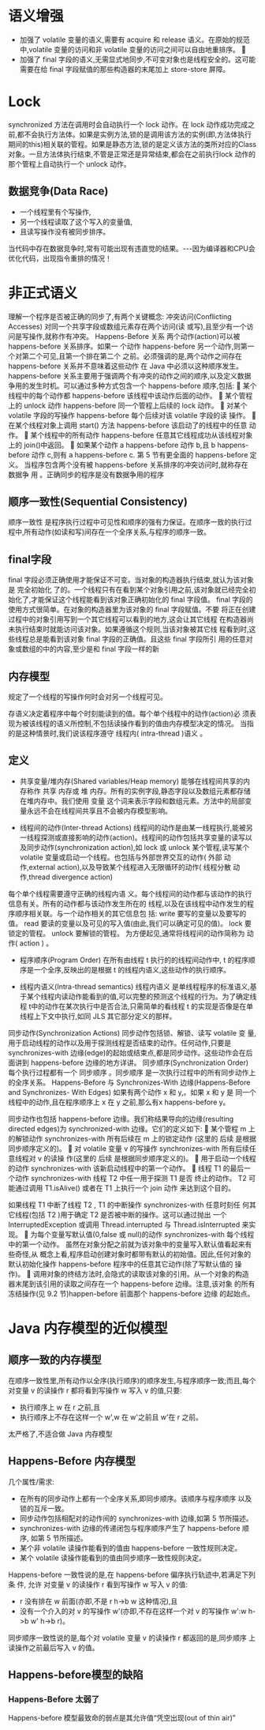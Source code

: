 # 语义增强

- 加强了 volatile 变量的语义,需要有 acquire 和 release 语义。在原始的规范中,volatile 变量的访问和非 volatile 变量的访问之间可以自由地重排序。

- 加强了 final 字段的语义,无需显式地同步,不可变对象也是线程安全的。这可能需要在给 final 字段赋值的那些构造器的末尾加上 store-store 屏障。

# Lock

synchronized 方法在调用时会自动执行一个 lock 动作。在 lock 动作成功完成之前,都不会执行方法体。如果是实例方法,锁的是调用该方法的实例(即,方法体执行期间的this)相关联的管程。如果是静态方法,锁的是定义该方法的类所对应的Class 对象。一旦方法体执行结束,不管是正常还是异常结束,都会在之前执行lock 动作的那个管程上自动执行一个 unlock 动作。

## 数据竞争(Data Race)

- 一个线程里有个写操作,
- 另一个线程读取了这个写入的变量值,
- 且读写操作没有被同步排序。

当代码中存在数据竞争时,常有可能出现有违直觉的结果。---因为编译器和CPU会优化代码，出现指令重排的情况！


# 非正式语义

理解一个程序是否被正确的同步了,有两个关键概念:
冲突访问(Conflicting Accesses) 对同一个共享字段或数组元素存在两个访问(读
或写),且至少有一个访问是写操作,就称作有冲突。
Happens-Before 关系 两个动作(action)可以被 happens-before 关系排序。如果一
个动作 happens-before 另一个动作,则第一个对第二个可见,且第一个排在第二个
之前。必须强调的是,两个动作之间存在 happens-before 关系并不意味着这些动作
在 Java 中必须以这种顺序发生。happens-before 关系主要用于强调两个有冲突的动作之间的顺序,以及定义数据争用的发生时机。可以通过多种方式包含一个
happens-before 顺序,包括:
 某个线程中的每个动作都 happens-before 该线程中该动作后面的动作。
 某个管程上的 unlock 动作 happens-before 同一个管程上后续的 lock 动作。
 对某个 volatile 字段的写操作 happens-before 每个后续对该 volatile 字段的读
操作。

在某个线程对象上调用 start() 方法 happens-before 该启动了的线程中的任意
动作。

某个线程中的所有动作 happens-before 任意其它线程成功从该线程对象上的
join()中返回。

如果某个动作 a happens-before 动作 b,且 b happens-before 动作 c,则有 a
happens-before c.
第 5 节有更全面的 happens-before 定义。
当程序包含两个没有被 happens-before 关系排序的冲突访问时,就称存在 数据争
用 。正确同步的程序是没有数据争用的程序

## 顺序一致性(Sequential Consistency)
顺序一致性 是程序执行过程中可见性和顺序的强有力保证。在顺序一致的执行过程中,所有动作(如读和写)间存在一个全序关系,与程序的顺序一致。

## final字段

final 字段必须正确使用才能保证不可变。当对象的构造器执行结束,就认为该对象
是 完全初始化 了的。一个线程只有在看到某个对象引用之前,该对象就已经完全初
始化了,才能保证这个线程能看到该对象正确初始化的 final 字段值。
final 字段的使用方式很简单。在对象的构造器里为该对象的 final 字段赋值。不要
将正在创建过程中的对象引用写到一个其它线程可以看到的地方,这会让其它线程
在构造器尚未执行结束时就能访问该对象。如果遵循这个规则,当该对象被其它线
程看到时,这些线程总是能看到该对象 final 字段的正确值。且这些 final 字段所引
用的任意对象或数组的中的内容,至少是和 final 字段一样的新

## 内存模型

规定了一个线程的写操作何时会对另一个线程可见。

存语义决定着程序中每个时刻能读到的值。每个单个线程中的动作(action)必
须表现为被该线程的语义所控制,不包括读操作看到的值由内存模型决定的情况。
当指的是这种情景时,我们说该程序遵守 线程内( intra-thread )语义 。

## 定义

- 共享变量/堆内存(Shared variables/Heap memory) 能够在线程间共享的内存称作 共享 内存或 堆 内存。所有的实例字段,静态字段以及数组元素都存储在堆内存中。我们使用 变量 这个词来表示字段和数组元素。方法中的局部变量永远不会在线程间共享且不会被内存模型影响。

- 线程间的动作(Inter-thread Actions) 线程间的动作是由某一线程执行,能被另一线程探测或直接影响的动作(action)。线程间的动作包括共享变量的读写以及同步动作(synchronization action),如 lock 或 unlock 某个管程,读写某个 volatile 变量或启动一个线程。也包括与外部世界交互的动作( 外部 动作,external action),以及导致某个线程进入无限循环的动作( 线程分散 动作,thread
divergence action)

每个单个线程需要遵守正确的线程内语
义。每个线程间的动作都与该动作的执行信息有关。所有的动作都与该动作发生所在的
线程,以及在该线程中动作发生的程序顺序相关联。与一个动作相关的其它信息包
括:
write 要写的变量以及要写的值。
read 要读的变量以及可见的写入值(由此,我们可以确定可见的值)。
lock 要锁定的管程。
unlock 要解锁的管程。
为方便起见,通常将线程间的动作简称为 动作( action ) 。

- 程序顺序(Program Order) 在所有由线程 t 执行的的线程间动作中, t 的程序顺序是一个全序,反映出的是根据 t 的线程内语义,这些动作的执行顺序。

- 线程内语义(Intra-thread semantics) 线程内语义 是单线程程序的标准语义,基于某个线程内读动作能看到的值,可以完整的预测这个线程的行为。为了确定线程 t中的动作在某次执行中是否合法,只需简单的看线程 t 的实现是否像是在单线程上下文中执行,如同 JLS 其它部分定义的那样。

同步动作(Synchronization Actions) 同步动作包括锁、解锁、读写 volatile 变
量,用于启动线程的动作以及用于探测线程是否结束的动作。任何动作,只要是
synchronizes-with 边缘(edge)的起始或结束点,都是同步动作。这些动作会在后
面讲到 happens-before 边缘的地方详讲。
同步顺序(Synchronization Order) 每个执行过程都有一个 同步顺序 。同步顺序
是一次执行过程中的所有同步动作上的全序关系。
Happens-Before 与 Synchronizes-With 边缘(Happens-Before and Synchronizes-
With Edges) 如果有两个动作 x 和 y,。如果 x 和 y 是
同一个线程中的动作,且在程序顺序上 x 在 y 之前,那么有x happens-before y。

同步动作也包括 happens-before 边缘。我们称结果导向的边缘(resulting directed
edges)为 synchronized-with 边缘。它们的定义如下:

某个管程 m 上的解锁动作 synchronizes-with 所有后续在 m 上的锁定动作
(这里的 后续 是根据同步顺序定义的)。

对 volatile 变量 v 的写操作 synchronizes-with 所有后续任意线程对 v 的读操
作(这里的 后续 是根据同步顺序定义的)。
 用于启动一个线程的动作 synchronizes-with 该新启动线程中的第一个动作。
 线程 T1 的最后一个动作 synchronizes-with 线程 T2 中任一用于探测 T1 是否
终止的动作。 T2 可能通过调用 T1.isAlive() 或者在 T1 上执行一个 join 动作
来达到这个目的。

如果线程 T1 中断了线程 T2 , T1 的中断操作 synchronizes-with 任意时刻任
何其它线程(包括 T2 )用于确定 T2 是否被中断的操作。这可以通过抛出
一个 InterruptedException 或调用 Thread.interrupted 与 Thread.isInterrupted
来实现。

为每个变量写默认值(0,false 或 null)的动作 synchronizes-with 每个线程
中的第一个动作。
虽然在对象分配之前就为该对象中的变量写入默认值看起来有些奇怪,从
概念上看,程序启动创建对象时都带有默认的初始值。因此,任何对象的
默认初始化操作 happens-before 程序中的任意其它动作(除了写默认值的
操作)。

调用对象的终结方法时,会隐式的读取该对象的引用。从一个对象的构造
器末尾到该引用的读取之间存在一个 happens-before 边缘。注意,该对象
的所有冻结操作(见 9.2 节)happen-before 前面那个 happens-before 边缘
的起始点。

# Java 内存模型的近似模型
## 顺序一致的内存模型

在顺序一致性里,所有动作以全序(执行顺序)的顺序发生,与程序顺序一致;而且,每个对变量 v 的读操作 r 都将看到写操作 w 写入 v 的值,只要:
- 执行顺序上 w 在 r 之前,且
- 执行顺序上不存在这样一个 w',w 在 w'之前且 w'在 r 之前。

太严格了,不适合做 Java 内存模型
## Happens-Before 内存模型

几个属性/需求:

- 在所有的同步动作上都有一个全序关系,即同步顺序。该顺序与程序顺序
以及锁的互斥一致。
- 同步动作包括相配对的动作间的 synchronizes-with 边缘,如第 5 节所描述。
- synchronizes-with 边缘的传递闭包与程序顺序产生了 happens-before 顺序,
如第 5 节所描述。
- 某个非 volatile 读操作能看到的值由 happens-before 一致性规则决定。
- 某个 volatile 读操作能看到的值由同步顺序一致性规则决定。

Happens-before 一致性说的是,在 happens-before 偏序执行轨迹中,若满足下列条
件, 允许 对变量 v 的读操作 r 看到写操作 w 写入 v 的值:
- r 没有排在 w 前面(亦即,不是 r h->b w 这种情况),且
- 没有一个介入的对 v 的写操作 w'(亦即,不存在这样一个对 v 的写操作
w':w h->b w' h->b r)。

同步顺序一致性说的是,每个对 volatile 变量 v 的读操作 r 都返回的是,同步顺序
上读操作之前最后写入 v 的值。

## Happens-before模型的缺陷
### Happens-Before 太弱了
Happens-before 模型最致命的弱点是其允许值“凭空出现(out of thin air)”
